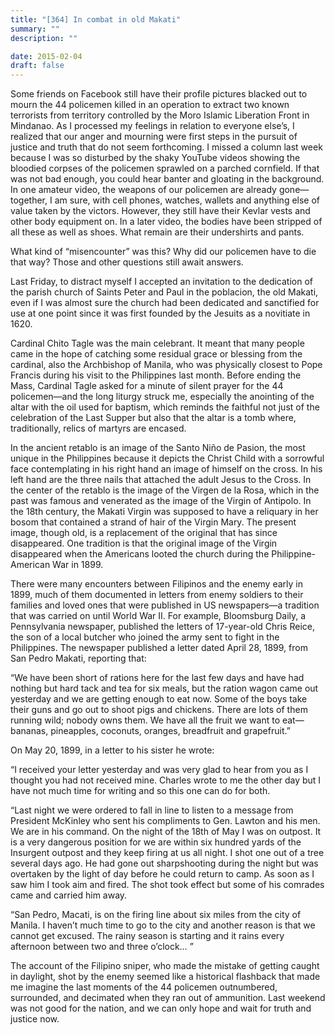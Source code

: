 ```yaml
---
title: "[364] In combat in old Makati"
summary: ""
description: ""

date: 2015-02-04
draft: false
---
```


Some friends on Facebook still have their profile pictures blacked out to mourn the 44 policemen killed in an operation to extract two known terrorists from territory controlled by the Moro Islamic Liberation Front in Mindanao. As I processed my feelings in relation to everyone else’s, I realized that our anger and mourning were first steps in the pursuit of justice and truth that do not seem forthcoming. I missed a column last week because I was so disturbed by the shaky YouTube videos showing the bloodied corpses of the policemen sprawled on a parched cornfield. If that was not bad enough, you could hear banter and gloating in the background. In one amateur video, the weapons of our policemen are already gone—together, I am sure, with cell phones, watches, wallets and anything else of value taken by the victors. However, they still have their Kevlar vests and other body equipment on. In a later video, the bodies have been stripped of all these as well as shoes. What remain are their undershirts and pants.

What kind of “misencounter” was this? Why did our policemen have to die that way? Those and other questions still await answers.

Last Friday, to distract myself I accepted an invitation to the dedication of the parish church of Saints Peter and Paul in the poblacion, the old Makati, even if I was almost sure the church had been dedicated and sanctified for use at one point since it was first founded by the Jesuits as a novitiate in 1620.

Cardinal Chito Tagle was the main celebrant. It meant that many people came in the hope of catching some residual grace or blessing from the cardinal, also the Archbishop of Manila, who was physically closest to Pope Francis during his visit to the Philippines last month. Before ending the Mass, Cardinal Tagle asked for a minute of silent prayer for the 44 policemen—and the long liturgy struck me, especially the anointing of the altar with the oil used for baptism, which reminds the faithful not just of the celebration of the Last Supper but also that the altar is a tomb where, traditionally, relics of martyrs are encased.

In the ancient retablo is an image of the Santo Niño de Pasion, the most unique in the Philippines because it depicts the Christ Child with a sorrowful face contemplating in his right hand an image of himself on the cross. In his left hand are the three nails that attached the adult Jesus to the Cross. In the center of the retablo is the image of the Virgen de la Rosa, which in the past was famous and venerated as the image of the Virgin of Antipolo. In the 18th century, the Makati Virgin was supposed to have a reliquary in her bosom that contained a strand of hair of the Virgin Mary. The present image, though old, is a replacement of the original that has since disappeared. One tradition is that the original image of the Virgin disappeared when the Americans looted the church during the Philippine-American War in 1899.

There were many encounters between Filipinos and the enemy early in 1899, much of them documented in letters from enemy soldiers to their families and loved ones that were published in US newspapers—a tradition that was carried on until World War II. For example, Bloomsburg Daily, a Pennsylvania newspaper, published the letters of 17-year-old Chris Reice, the son of a local butcher who joined the army sent to fight in the Philippines. The newspaper published a letter dated April 28, 1899, from San Pedro Makati, reporting that:

“We have been short of rations here for the last few days and have had nothing but hard tack and tea for six meals, but the ration wagon came out yesterday and we are getting enough to eat now. Some of the boys take their guns and go out to shoot pigs and chickens. There are lots of them running wild; nobody owns them. We have all the fruit we want to eat—bananas, pineapples, coconuts, oranges, breadfruit and grapefruit.”

On May 20, 1899, in a letter to his sister he wrote:

“I received your letter yesterday and was very glad to hear from you as I thought you had not received mine. Charles wrote to me the other day but I have not much time for writing and so this one can do for both.

“Last night we were ordered to fall in line to listen to a message from President McKinley who sent his compliments to Gen. Lawton and his men. We are in his command. On the night of the 18th of May I was on outpost. It is a very dangerous position for we are within six hundred yards of the Insurgent outpost and they keep firing at us all night. I shot one out of a tree several days ago. He had gone out sharpshooting during the night but was overtaken by the light of day before he could return to camp. As soon as I saw him I took aim and fired. The shot took effect but some of his comrades came and carried him away.

“San Pedro, Macati, is on the firing line about six miles from the city of Manila. I haven’t much time to go to the city and another reason is that we cannot get excused. The rainy season is starting and it rains every afternoon between two and three o’clock… ”

The account of the Filipino sniper, who made the mistake of getting caught in daylight, shot by the enemy seemed like a historical flashback that made me imagine the last moments of the 44 policemen outnumbered, surrounded, and decimated when they ran out of ammunition. Last weekend was not good for the nation, and we can only hope and wait for truth and justice now.
